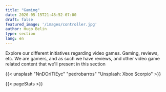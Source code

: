 ```yaml
---
title: "Gaming"
date: 2020-05-15T21:48:52-07:00
draft: false
featured_image: '/images/controller.jpg'
author: Hugo Belin
type: section
lang: en
---
```


Explore our different initiatives regarding video games. Gaming, reviews, etc.
We are gamers, and as such we have reviews, and other video game related content that we'll present in this section

{{< unsplash "NnDOriTIEyc" "pedrobarros" "Unsplash: Xbox Scorpio" >}}

{{< pageStats >}}
